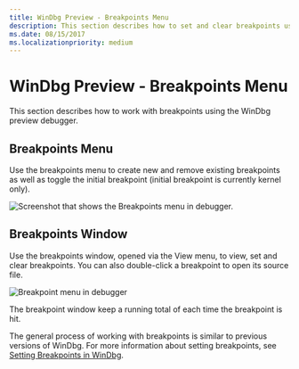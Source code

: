 ```yaml
---
title: WinDbg Preview - Breakpoints Menu
description: This section describes how to set and clear breakpoints using the WinDbg preview debugger.
ms.date: 08/15/2017
ms.localizationpriority: medium
---
```


# WinDbg Preview - Breakpoints Menu

This section describes how to work with breakpoints using the WinDbg preview debugger.

## Breakpoints Menu

Use the breakpoints menu to create new and remove existing breakpoints as well as toggle the initial breakpoint (initial breakpoint is currently kernel only).

![Screenshot that shows the Breakpoints menu in debugger.](images/windbgx-breakpoints-menu.png)

## Breakpoints Window

Use the breakpoints window, opened via the View menu, to view, set and clear breakpoints. You can also double-click a breakpoint to open its source file.

![Breakpoint menu in debugger](images/windbgx-breakpoints-window.png)

The breakpoint window keep a running total of each time the breakpoint is hit.

The general process of working with breakpoints is similar to previous versions of WinDbg. For more information about setting breakpoints, see [Setting Breakpoints in WinDbg](setting-breakpoints-in-windbg.md).
